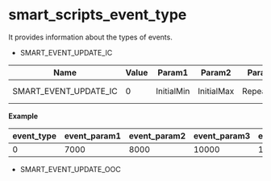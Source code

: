# smart_scripts_event_type

It provides information about the types of events.

- SMART_EVENT_UPDATE_IC

| Name                  | Value | Param1     | Param2     | Param3    | Param4    | Param5 | Comment    |
|-----------------------|-------|------------|------------|-----------|-----------|--------|------------|
| SMART_EVENT_UPDATE_IC | 0     | InitialMin | InitialMax | RepeatMin | RepeatMax |        | In combat. |

**Example**

| event_type | event_param1 | event_param2 | event_param3 | event_param4 | event_param5 |
|------------|--------------|--------------|--------------|--------------|--------------|
| 0          | 7000         | 8000         | 10000        | 11000        | 0            |

- SMART_EVENT_UPDATE_OOC

